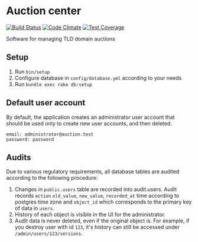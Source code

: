 # Auction center

[![Build Status](https://travis-ci.org/internetee/auction_center.svg?branch=master)](https://travis-ci.org/internetee/auction_center)
[![Code Climate](https://codeclimate.com/github/internetee/auction_center/badges/gpa.svg)](https://codeclimate.com/github/internetee/auction_center)
[![Test Coverage](https://codeclimate.com/github/internetee/auction_center/badges/coverage.svg)](https://codeclimate.com/github/internetee/auction_center/coverage)

Software for managing TLD domain auctions

## Setup

1. Run `bin/setup`
2. Configure database in `config/database.yml` according to your needs
3. Run `bundle exec rake db:setup`

## Default user account

By default, the application creates an administrator user account that should be used only to create new user accounts, and then deleted.

```
email: administrator@auction.test
password: password
```

## Audits

Due to various regulatory requirements, all database tables are audited according to the following procedure:

1. Changes in `public.users` table are recorded into audit.users. Audit records `action` `old_value`, `new_value`, `recorded_at` time according to postgres time zone and `object_id` which corresponds to the primary key of data in `users`.
2. History of each object is visible in the UI for the administrator.
3. Audit data is never deleted, even if the original object is. For example, if you destroy user with id `123`, it's history can still be accessed under `/admin/users/123/versions`.
